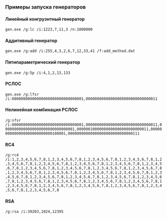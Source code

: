 ### Примеры запуска генераторов

#### Линейный конгруэнтный генератор

`gen.exe /g:lc /i:1223,7,11,3 /n:1000000`

#### Аддитивный генератор

`gen.exe /g:add /i:255,4,3,2,6,7,12,33,41 /f:add_method.dat`

#### Пятипараметрический генератор

`gen.exe /g:5p /i:4,1,2,13,133`

#### РСЛОС

`gen.exe /g:lfsr /i:00000000000000000000000000000001,00000000000000000000000000000011`

#### Нелинейная комбинация РСЛОС

`/g:nfsr /i:00000000000000000000000000000001,00000000000000000000000000000011,00000000000000000000000000000001,00000010000000000000000000000011,00000000000000000000000000100001,00000000000000000000000000000111`

#### RC4

`/g:rc4 /i:1,2,3,4,5,6,7,8,1,2,3,4,5,6,7,8,1,2,3,4,5,6,7,8,1,2,3,4,5,6,7,8,1,2,3,4,5,6,7,8,1,2,3,4,5,6,7,8,1,2,3,4,5,6,7,8,1,2,3,4,5,6,7,8,1,2,3,4,5,6,7,8,1,2,3,4,5,6,7,8,1,2,3,4,5,6,7,8,1,2,3,4,5,6,7,8,1,2,3,4,5,6,7,8,1,2,3,4,5,6,7,8,1,2,3,4,5,6,7,8,1,2,3,4,5,6,7,8,1,2,3,4,5,6,7,8,1,2,3,4,5,6,7,8,1,2,3,4,5,6,7,8,1,2,3,4,5,6,7,8,1,2,3,4,5,6,7,8,1,2,3,4,5,6,7,8,1,2,3,4,5,6,7,8,1,2,3,4,5,6,7,8,1,2,3,4,5,6,7,8,1,2,3,4,5,6,7,8,1,2,3,4,5,6,7,8,1,2,3,4,5,6,7,8,1,2,3,4,5,6,7,8,1,2,3,4,5,6,7,8,1,2,3,4,5,6,7,8,1,2,3,4,5,6,7,8`

#### RSA

`/g:rsa /i:39203,1024,12395`